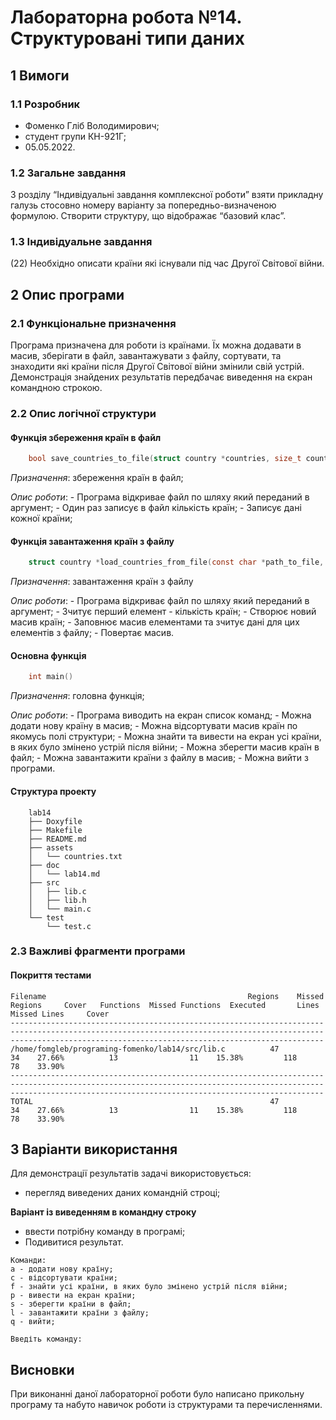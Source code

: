 # Лабораторна робота №14.  Структуровані типи даних

## 1 Вимоги

### 1.1 Розробник

* Фоменко Гліб Володимирович;
* студент групи КН-921Г;
* 05.05.2022.

### 1.2 Загальне завдання

З розділу “Індивідуальні завдання комплексної роботи” взяти прикладну галузь стосовно
номеру варіанту за попередньо-визначеною формулою. Створити структуру, що відображає “базовий клас”.

### 1.3 Індивідуальне завдання

(22) Необхідно описати країни які існували під час Другої Світової війни.

## 2 Опис програми

### 2.1 Функціональне призначення

Програма призначена для роботи із країнами. Їх можна додавати в масив, зберігати в файл, завантажувати з файлу, сортувати, та знаходити які країни після Другої Світової війни змінили свій устрій.
Демонстрація знайдених результатів передбачає виведення на єкран командною строкою.

### 2.2 Опис логічної структури

#### Функція збереження країн в файл

```c
	bool save_countries_to_file(struct country *countries, size_t countries_count, const char *path_to_file)
```

*Призначення*: збереження країн в файл;

*Опис роботи*:
	- Програма відкривае файл по шляху який переданий в аргумент;
	- Один раз записує в файл кількість країн;
	- Записує дані кожної країни;

#### Функція завантаження країн з файлу

```c
	struct country *load_countries_from_file(const char *path_to_file, size_t *output_countries_count)
```

*Призначення*: завантаження країн з файлу

*Опис роботи*:
	- Програма відкриває файл по шляху який переданий в аргумент;
	- Зчитує перший елемент - кількість країн;
	- Створює новий масив країн;
	- Заповнює масив елементами та зчитує дані для цих елементів з файлу;
	- Повертає масив.

#### Основна функція

```c
	int main()
```

*Призначення*: головна функція;

*Опис роботи*: 
	- Програма виводить на екран список команд;
	- Можна додати нову країну в масив;
	- Можна відсортувати масив країн по якомусь полі структури;
	- Можна знайти та вивести на екран усі країни, в яких було змінено устрій після війни;
	- Можна зберегти масив країн в файл;
	- Можна завантажити країни з файлу в масив;
	- Можна вийти з програми.

#### Структура проекту

```
	lab14
	├── Doxyfile
	├── Makefile
	├── README.md
	├── assets
	│   └── countries.txt
	├── doc
	│   └── lab14.md
	├── src
	│   ├── lib.c
	│   ├── lib.h
	│   └── main.c
	└── test
		└── test.c
```

### 2.3 Важливі фрагменти програми

#### Покриття тестами

```
Filename                                             Regions    Missed Regions     Cover   Functions  Missed Functions  Executed       Lines      Missed Lines     Cover
------------------------------------------------------------------------------------------------------------------------------------------------------------------------------------------------------------------
/home/fomgleb/programing-fomenko/lab14/src/lib.c          47                34    27.66%          13                11    15.38%         118                78    33.90%
------------------------------------------------------------------------------------------------------------------------------------------------------------------------------------------------------------------
TOTAL                                                     47                34    27.66%          13                11    15.38%         118                78    33.90%
```

## 3 Варіанти використання

Для демонстрації результатів задачі використовується:

- перегляд виведених даних командній строці;

**Варіант із виведенням в командну строку**

- ввести потрібну команду в програмі;
- Подивитися результат.

```
Команди:
a - додати нову країну;
c - відсортувати країни;
f - знайти усі країни, в яких було змінено устрій після війни;
p - вивести на екран країни;
s - зберегти країни в файл;
l - завантажити країни з файлу;
q - вийти;

Введіть команду:
```

## Висновки

При виконанні даної лабораторної роботи було написано прикольну програму та набуто навичок роботи із структурами та перечисленнями.